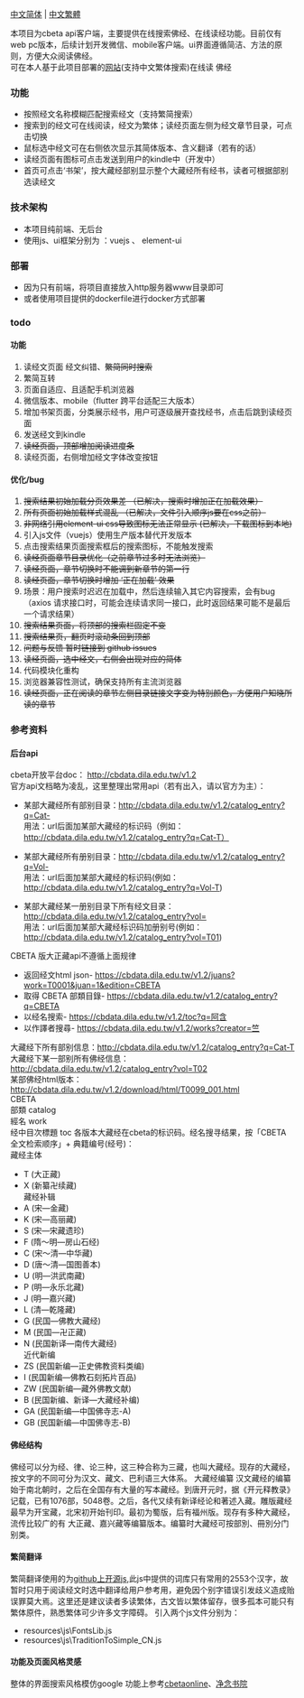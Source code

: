 [中文简体](./README.md) | [中文繁體](./README-tc.md)


本项目为cbeta api客户端，主要提供在线搜索佛经、在线读经功能。目前仅有web pc版本，后续计划开发微信、mobile客户端。ui界面遵循简洁、方法的原则，方便大众阅读佛经。  
可在本人基于此项目部署的[网站](https://alalgo.top)(支持中文繁体搜索)在线读 佛经

### 功能  
- 按照经文名称模糊匹配搜索经文（支持繁简搜索）
- 搜索到的经文可在线阅读，经文为繁体；读经页面左侧为经文章节目录，可点击切换
- 鼠标选中经文可在右侧依次显示其简体版本、含义翻译（若有的话）
- 读经页面有图标可点击发送到用户的kindle中（开发中）
- 首页可点击‘书架’，按大藏经部别显示整个大藏经所有经书，读者可根据部别选读经文

### 技术架构
- 本项目纯前端、无后台    
- 使用js、ui框架分别为 ：vuejs 、 element-ui


### 部署
- 因为只有前端，将项目直接放入http服务器www目录即可  
- 或者使用项目提供的dockerfile进行docker方式部署


### todo
#### 功能
1. 读经文页面  经文纠错、~~繁简同时搜索~~
1. 繁简互转   
1. 页面自适应、且适配手机浏览器   
1. 微信版本、mobile（flutter 跨平台适配三大版本）
1. 增加书架页面，分类展示经书，用户可逐级展开查找经书，点击后跳到读经页面
1. 发送经文到kindle  
1. ~~读经页面，顶部增加阅读进度条~~
1. 读经页面，右侧增加经文字体改变按钮

#### 优化/bug
1. ~~搜索结果初始加载分页效果差 （已解决，搜索时增加正在加载效果）~~  
1. ~~所有页面初始加载样式混乱 （已解决，文件引入顺序js要在css之前）~~  
1. ~~非网络引用element-ui css导致图标无法正常显示 (已解决，下载图标到本地)~~   
1. 引入js文件（vuejs）使用生产版本替代开发版本  
1. 点击搜索结果页面搜索框后的搜索图标，不能触发搜索
1. ~~读经页面章节目录优化（之前章节过多时无法浏览）~~
1. ~~读经页面，章节切换时不能调到新章节的第一行~~
1. ~~读经页面，章节切换时增加 ‘正在加载’ 效果~~
1. 场景：用户搜索时迟迟在加载中，然后连续输入其它内容搜索，会有bug（axios 请求接口时，可能会连续请求同一接口，此时返回结果可能不是最后一个请求结果）
1. ~~搜索结果页面，将顶部的搜索栏固定不变~~
1. ~~搜索结果页，翻页时滚动条回到顶部~~
1. ~~问题与反馈 暂时链接到 github issues~~
1. ~~读经页面，选中经文，右侧会出现对应的简体~~
1. 代码模块化重构
1. 浏览器兼容性测试，确保支持所有主流浏览器
1. ~~读经页面，正在阅读的章节左侧目录链接文字变为特别颜色，方便用户知晓所读的章节~~

### 参考资料
#### 后台api
cbeta开放平台doc： http://cbdata.dila.edu.tw/v1.2  
官方api文档略为凌乱，这里整理出常用api（若有出入，请以官方为主）：      
- 某部大藏经所有部别目录：http://cbdata.dila.edu.tw/v1.2/catalog_entry?q=Cat-   
用法：url后面加某部大藏经的标识码（例如：http://cbdata.dila.edu.tw/v1.2/catalog_entry?q=Cat-T）  

- 某部大藏经所有册别目录：http://cbdata.dila.edu.tw/v1.2/catalog_entry?q=Vol-    
用法：url后面加某部大藏经的标识码(例如：http://cbdata.dila.edu.tw/v1.2/catalog_entry?q=Vol-T)    

- 某部大藏经某一册别目录下所有经文目录：http://cbdata.dila.edu.tw/v1.2/catalog_entry?vol=   
用法：url后面加某部大藏经标识码加册别号(例如：http://cbdata.dila.edu.tw/v1.2/catalog_entry?vol=T01)      

CBETA 版大正藏api不遵循上面规律
- 返回经文html json- https://cbdata.dila.edu.tw/v1.2/juans?work=T0001&juan=1&edition=CBETA    
- 取得 CBETA 部類目錄- https://cbdata.dila.edu.tw/v1.2/catalog_entry?q=CBETA     
- 以经名搜索- https://cbdata.dila.edu.tw/v1.2/toc?q=阿含     
- 以作譯者搜尋- https://cbdata.dila.edu.tw/v1.2/works?creator=竺       

大藏经下所有部别信息：http://cbdata.dila.edu.tw/v1.2/catalog_entry?q=Cat-T   
大藏经下某一部别所有佛经信息：http://cbdata.dila.edu.tw/v1.2/catalog_entry?vol=T02    
某部佛经html版本：http://cbdata.dila.edu.tw/v1.2/download/html/T0099_001.html     
CBETA    
部類 catalog   
經名 work    
经中目次標題 toc
各版本大藏经在cbeta的标识码。经名搜寻结果，按「CBETA 全文检索顺序」+ 典籍编号(经号)：   
藏经主体   
   - T (大正藏)
   - X (新纂卍续藏)    
藏经补辑  
   - A (宋—金藏)
   - K (宋—高丽藏)
   - S (宋—宋藏遗珍)
   - F (隋～明—房山石经)
   - C (宋～清—中华藏)
   - D (唐～清—国图善本)
   - U (明—洪武南藏)
   - P (明—永乐北藏)
   - J (明—嘉兴藏)
   - L (清—乾隆藏)
   - G (民国—佛教大藏经)
   - M (民国—卍正藏)
   - N (民国新译—南传大藏经)   
近代新编       
   - ZS (民国新编—正史佛教资料类编)
   - I (民国新编—佛教石刻拓片百品)
   - ZW (民国新编—藏外佛教文献)
   - B (民国新编、新译—大藏经补编)
   - GA (民国新编—中国佛寺志-A)
   - GB (民国新编—中国佛寺志-B)


#### 佛经结构
佛经可以分为经、律、论三种，这三种合称为三藏，也叫大藏经。现存的大藏经，按文字的不同可分为汉文、藏文、巴利语三大体系。
大藏经编纂
汉文藏经的编纂始于南北朝时，之后在全国存有大量的写本藏经。到唐开元时，据《开元释教录》记载，已有1076部，5048卷。之后，各代又续有新译经论和著述入藏。雕版藏经最早为开宝藏，北宋初开始刊印。最初为蜀版，后有福州版。现存有多种大藏经，流传比较广的有 大正藏、嘉兴藏等编纂版本。编纂时大藏经可按部別、冊別分门别类。

#### 繁简翻译
繁简翻译使用的为[github上开源js](https://github.com/webberwong/js-chinese-TraditionToSimple),此js中提供的词库只有常用的2553个汉字，故暂时只用于阅读经文时选中翻译给用户参考用，避免因个别字错误引发歧义造成贻误罪莫大焉。这里还是建议读者多读繁体，古文皆以繁体留存，很多孤本可能只有繁体原件，熟悉繁体可少许多文字障碍。
引入两个js文件分别为：
- resources\js\FontsLib.js
- resources\js\TraditionToSimple_CN.js

#### 功能及页面风格灵感
整体的界面搜索风格模仿google
功能上参考[cbetaonline](http://cbetaonline.dila.edu.tw/zh/T0001_011)、[净念书院](https://jnbooks.cn/)
